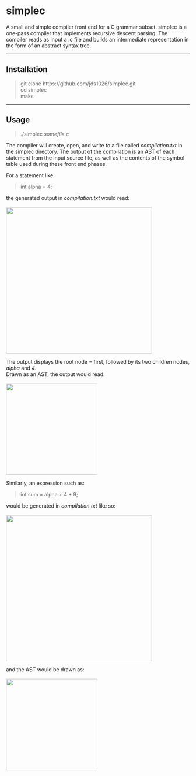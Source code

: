 # simplec
A small and simple compiler front end for a C grammar subset. 
simplec is a one-pass compiler that implements recursive descent 
parsing. The compiler reads as input a .c file and builds an
intermediate representation in the form of an abstract syntax tree.

---

## Installation
> git clone ht<span>tps://github.com/jds1026/simplec.git <br>
> cd simplec <br>
> make
  
---

## Usage
> ./simplec *somefile.c*

The compiler will create, open, and write to a file called
*compilation.txt* in the simplec directory. The output of the
compilation is an AST of each statement from the input source 
file, as well as the contents of the symbol table used during
these front end phases. 

For a statement like:
> int alpha = 4;

the generated output in *compilation.txt* would read: <br><br>
<img src="https://imgur.com/QickMr4.jpg" width="400"> <br>


The output displays the root node *=* first, followed by its 
two children nodes, *alpha* and *4*.<br>
Drawn as an AST, the output would read:<br><br>
<img src="https://imgur.com/sriYuX8.jpg" width="250"> <br>

Similarly, an expression such as: <br>
> int sum = alpha + 4 * 9;

would be generated in *compilation.txt* like so: <br><br>
<img src="https://imgur.com/Y4rvj4s.jpg" width="400"> <br>


and the AST would be drawn as: <br><br>
<img src="https://imgur.com/YgDhsOH.jpg" width="250">

